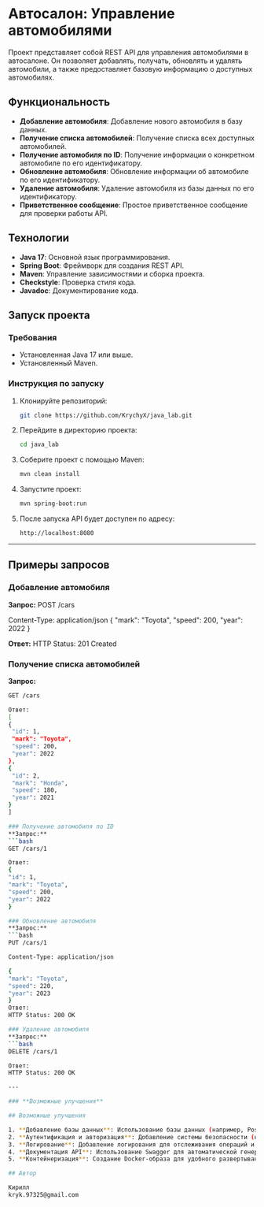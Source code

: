 # Автосалон: Управление автомобилями

Проект представляет собой REST API для управления автомобилями в автосалоне. Он позволяет добавлять, получать, обновлять и удалять автомобили, а также предоставляет базовую информацию о доступных автомобилях.

## Функциональность

- **Добавление автомобиля**: Добавление нового автомобиля в базу данных.
- **Получение списка автомобилей**: Получение списка всех доступных автомобилей.
- **Получение автомобиля по ID**: Получение информации о конкретном автомобиле по его идентификатору.
- **Обновление автомобиля**: Обновление информации об автомобиле по его идентификатору.
- **Удаление автомобиля**: Удаление автомобиля из базы данных по его идентификатору.
- **Приветственное сообщение**: Простое приветственное сообщение для проверки работы API.

## Технологии

- **Java 17**: Основной язык программирования.
- **Spring Boot**: Фреймворк для создания REST API.
- **Maven**: Управление зависимостями и сборка проекта.
- **Checkstyle**: Проверка стиля кода.
- **Javadoc**: Документирование кода.

## Запуск проекта

### Требования

- Установленная Java 17 или выше.
- Установленный Maven.

### Инструкция по запуску

1. Клонируйте репозиторий:
   ```bash
   git clone https://github.com/KrychyX/java_lab.git

2. Перейдите в директорию проекта:
   ```bash
   cd java_lab
   
3. Соберите проект с помощью Maven:
   ```bash
   mvn clean install

4. Запустите проект:
   ```bash
   mvn spring-boot:run

5. После запуска API будет доступен по адресу:
   ```bash
   http://localhost:8080

---

## Примеры запросов

### Добавление автомобиля
**Запрос:**
   POST /cars

   Content-Type: application/json
   {
     "mark": "Toyota",
     "speed": 200,
     "year": 2022
   }

**Ответ:**
HTTP Status: 201 Created

### Получение списка автомобилей
**Запрос:**
   ```bash
   GET /cars

Ответ:
[
  {
    "id": 1,
    "mark": "Toyota",
    "speed": 200,
    "year": 2022
  },
  {
    "id": 2,
    "mark": "Honda",
    "speed": 180,
    "year": 2021
  }
]

### Получение автомобиля по ID
**Запрос:**
   ```bash
   GET /cars/1

Ответ:
{
  "id": 1,
  "mark": "Toyota",
  "speed": 200,
  "year": 2022
}

### Обновление автомобиля
**Запрос:**
   ```bash
   PUT /cars/1

Content-Type: application/json

{
  "mark": "Toyota",
  "speed": 220,
  "year": 2023
}
Ответ:
HTTP Status: 200 OK

### Удаление автомобиля
**Запрос:**
   ```bash
   DELETE /cars/1

Ответ:
HTTP Status: 200 OK

---

### **Возможные улучшения**

## Возможные улучшения

1. **Добавление базы данных**: Использование базы данных (например, PostgreSQL или MySQL) для хранения данных об автомобилях.
2. **Аутентификация и авторизация**: Добавление системы безопасности (например, Spring Security) для защиты API.
3. **Логирование**: Добавление логирования для отслеживания операций и ошибок.
4. **Документация API**: Использование Swagger для автоматической генерации документации API.
5. **Контейнеризация**: Создание Docker-образа для удобного развертывания приложения.

## Автор

Кирилл  
kryk.97325@gmail.com
